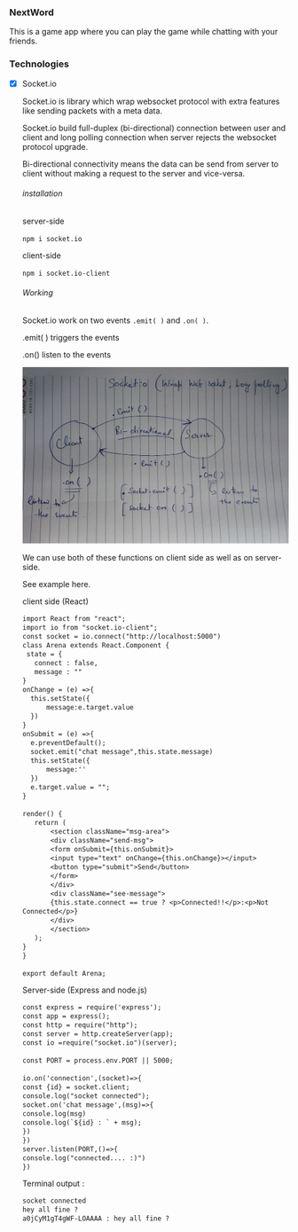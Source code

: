 ### NextWord
This is a game app where you can play the game while chatting with your friends.

### Technologies
- [x] Socket.io

    Socket.io is library which wrap websocket protocol with extra features like sending packets with a meta data.
    
    Socket.io build full-duplex (bi-directional) connection between user and client and long polling connection when server rejects the websocket protocol upgrade.
    
    Bi-directional connectivity means the data can be send from server to client without making a request to the server and vice-versa.
    
    ###### installation
    server-side 
    
    `npm i socket.io`
    
    client-side 
    
    `npm i socket.io-client`
    
    ###### Working
   
     Socket.io work on two events `.emit( )`  and `.on( )`.
    
     .emit( ) triggers the events
     
     .on() listen to the events
     
     ![Structure](https://github.com/Easyvipin/NextWord/blob/main/IMG_20201104_115906329.jpg)
     
     We can use both of these functions on client side as well as on server-side.
     
     See example here.
     
     client side (React)
     
     ```
     import React from "react";
     import io from "socket.io-client";
     const socket = io.connect("http://localhost:5000")
     class Arena extends React.Component {
      state = {
        connect : false,
        message : ""
   }
   onChange = (e) =>{
       this.setState({
           message:e.target.value
       })
   }
   onSubmit = (e) =>{
       e.preventDefault();
       socket.emit("chat message",this.state.message)
       this.setState({
           message:''
       })
       e.target.value = "";
   }
   
    render() { 
        return (
            <section className="msg-area">
            <div className="send-msg">
            <form onSubmit={this.onSubmit}>
            <input type="text" onChange={this.onChange}></input>
            <button type="submit">Send</button>
            </form>
            </div>
            <div className="see-message">
            {this.state.connect == true ? <p>Connected!!</p>:<p>Not Connected</p>}
            </div>
            </section>
        );
    }
    }
 
    export default Arena;
     ```
    Server-side (Express and node.js)
    
    ```
    const express = require('express');
    const app = express();
   const http = require("http");
   const server = http.createServer(app);
  const io =require("socket.io")(server);

   const PORT = process.env.PORT || 5000;

   io.on('connection',(socket)=>{
  const {id} = socket.client;
  console.log("socket connected");
  socket.on('chat message',(msg)=>{
  console.log(msg)
  console.log(`${id} : ` + msg);
  })
  })
  server.listen(PORT,()=>{
  console.log("connected.... :)")
  })
    ```
   Terminal output :
   
    ```
    socket connected
    hey all fine ?
   a0jCyM1gT4gWF-LOAAAA : hey all fine ?
    ```
